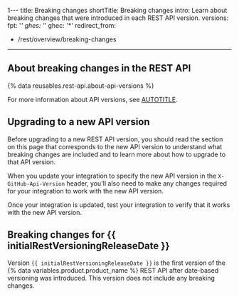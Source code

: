 1---
title: Breaking changes
shortTitle: Breaking changes
intro: Learn about breaking changes that were introduced in each REST API version.
versions:
  fpt: '*'
  ghes: '*'
  ghec: '*'
redirect_from:
  - /rest/overview/breaking-changes
---

## About breaking changes in the REST API

{% data reusables.rest-api.about-api-versions %}

For more information about API versions, see [AUTOTITLE](/rest/overview/api-versions).

## Upgrading to a new API version

Before upgrading to a new REST API version, you should read the section on this page that corresponds to the new API version to understand what breaking changes are included and to learn more about how to upgrade to that API version.

When you update your integration to specify the new API version in the `X-GitHub-Api-Version` header, you'll also need to make any changes required for your integration to work with the new API version.

Once your integration is updated, test your integration to verify that it works with the new API version.

## Breaking changes for {{ initialRestVersioningReleaseDate }}

Version `{{ initialRestVersioningReleaseDate }}` is the first version of the {% data variables.product.product_name %} REST API after date-based versioning was introduced. This version does not include any breaking changes.
